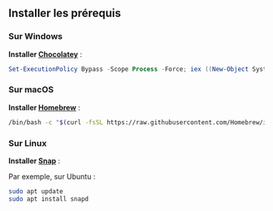 ## Installer les prérequis
### Sur Windows
**Installer [Chocolatey](https://chocolatey.org/)** :

```powershell
Set-ExecutionPolicy Bypass -Scope Process -Force; iex ((New-Object System.Net.WebClient).DownloadString('https://community.chocolatey.org/install.ps1'))
```

### Sur macOS
**Installer [Homebrew]([https://brew.sh/fr/](https://brew.sh/fr/))** :

```sh
/bin/bash -c "$(curl -fsSL https://raw.githubusercontent.com/Homebrew/install/HEAD/install.sh)"
```

### Sur Linux
**Installer [Snap](https://doc.ubuntu-fr.org/snap)** :

Par exemple, sur Ubuntu :
```sh
sudo apt update
sudo apt install snapd
```